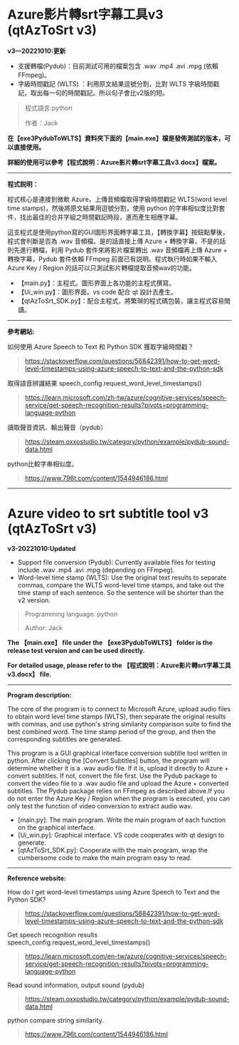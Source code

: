 # Azure影片轉srt字幕工具v3 (qtAzToSrt v3)
**v3—20221010:更新**
* 支援轉檔(Pydub)：目前測試可用的檔案包含 .wav .mp4 .avi .mpg (依賴FFmpeg)。
* 字級時間戳記 (WLTS) ：利用原文結果逗號分割，比對 WLTS 字級時間戳記，取出每一句的時間戳記。所以句子會比v2版的短。

> 程式語言:python
> 
> 作者：Jack

**在【exe3PydubToWLTS】資料夾下面的【main.exe】檔是發佈測試的版本，可以直接使用。**

**詳細的使用可以參考【程式說明：Azure影片轉srt字幕工具v3.docx】檔案。**

------------
**程式説明：**

程式核心是連接到微軟 Azure，上傳音頻檔取得字級時間戳記 WLTS(word level time stamps)，然後將原文結果用逗號分割，使用 python 的字串相似度比對套件，找出最佳的合并字組之時間戳記時段，進而產生相應字幕。

這支程式是使用python寫的GUI圖形界面轉字幕工具，【轉換字幕】按鈕點擊後，程式會判斷是否為 .wav 音頻檔，是的話直接上傳 Azure + 轉換字幕，不是的話則先進行轉檔，利用 Pydub 套件來將影片檔案轉出 .wav 音頻檔再上傳 Azure + 轉換字幕，Pydub 套件依賴 FFmpeg 前面已有説明。程式執行時如果不輸入 Azure Key / Region 的話可以只測試影片轉檔提取音頻wav的功能。

- 【main.py】：主程式。圖形界面上各功能的主程式撰寫。
- 【Ui_win.py】：圖形界面。vs code 配合 qt 設計去產生。
- 【qtAzToSrt_SDK.py】：配合主程式，將繁瑣的程式碼包裝，讓主程式容易閲讀。

------------
**參考網站:**

如何使用 Azure Speech to Text 和 Python SDK 獲取字級時間戳？
> https://stackoverflow.com/questions/56842391/how-to-get-word-level-timestamps-using-azure-speech-to-text-and-the-python-sdk

取得語音辨識結果 speech_config.request_word_level_timestamps()
> https://learn.microsoft.com/zh-tw/azure/cognitive-services/speech-service/get-speech-recognition-results?pivots=programming-language-python

讀取聲音資訊、輸出聲音（pydub）
> https://steam.oxxostudio.tw/category/python/example/pydub-sound-data.html

python比較字串相似度。
> https://www.796t.com/content/1544946186.html

------------
# Azure video to srt subtitle tool v3 (qtAzToSrt v3)
**v3-20221010:Updated**
* Support file conversion (Pydub): Currently available files for testing include .wav .mp4 .avi .mpg (depending on FFmpeg).
* Word-level time stamp (WLTS): Use the original text results to separate commas, compare the WLTS word-level time stamps, and take out the time stamp of each sentence. So the sentence will be shorter than the v2 version.

> Programming language: python
> 
> Author: Jack

**The 【main.exe】 file under the 【exe3PydubToWLTS】 folder is the release test version and can be used directly.**

**For detailed usage, please refer to the 【程式說明：Azure影片轉srt字幕工具v3.docx】 file.**

------------
**Program description:**

The core of the program is to connect to Microsoft Azure, upload audio files to obtain word level time stamps (WLTS), then separate the original results with commas, and use python's string similarity comparison suite to find the best combined word. The time stamp period of the group, and then the corresponding subtitles are generated.

This program is a GUI graphical interface conversion subtitle tool written in python. After clicking the [Convert Subtitles] button, the program will determine whether it is a .wav audio file. If it is, upload it directly to Azure + convert subtitles. If not, convert the file first. Use the Pydub package to convert the video file to a .wav audio file and upload the Azure + converted subtitles. The Pydub package relies on FFmpeg as described above.If you do not enter the Azure Key / Region when the program is executed, you can only test the function of video conversion to extract audio wav.

- [main.py]: The main program. Write the main program of each function on the graphical interface.
- [Ui_win.py]: Graphical interface. VS code cooperates with qt design to generate.
- [qtAzToSrt_SDK.py]: Cooperate with the main program, wrap the cumbersome code to make the main program easy to read.

------------
**Reference website:**

How do I get word-level timestamps using Azure Speech to Text and the Python SDK?
> https://stackoverflow.com/questions/56842391/how-to-get-word-level-timestamps-using-azure-speech-to-text-and-the-python-sdk

Get speech recognition results speech_config.request_word_level_timestamps()
> https://learn.microsoft.com/en-tw/azure/cognitive-services/speech-service/get-speech-recognition-results?pivots=programming-language-python

Read sound information, output sound (pydub)
> https://steam.oxxostudio.tw/category/python/example/pydub-sound-data.html

python compare string similarity.
> https://www.796t.com/content/1544946186.html
